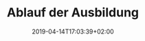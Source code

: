 ---
title: "Ablauf der Ausbildung"
date: 2019-04-14T17:03:39+02:00
draft: false
weight: 2
coverImages:
  - image: /img/cover/flugschule.jpg
---